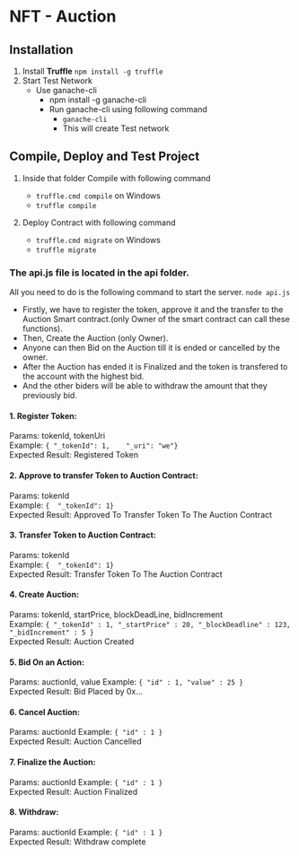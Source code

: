 # NFT - Auction

## Installation
1. Install **Truffle** ```npm install -g truffle```
2. Start Test Network 
   - Use ganache-cli
     - npm install -g ganache-cli
     - Run ganache-cli using following command
       - ```ganache-cli```
       - This will create Test network

## Compile, Deploy and Test Project
1. Inside that folder Compile with following command
   - ```truffle.cmd compile``` on Windows
   - ```truffle compile```

2. Deploy Contract with following command
   - ```truffle.cmd migrate```  on Windows
   - ```truffle migrate```

### The api.js file is located in the api folder.
All you need to do is the following command to start the server.
```node api.js```

* Firstly, we have to register the token, approve it and the transfer to the Auction Smart contract.(only Owner of the smart contract can call these functions).
* Then, Create the Auction (only Owner).
* Anyone can then Bid on the Auction till it is ended or cancelled by the owner.
* After the Auction has ended it is Finalized and the token is transfered to the account with the highest bid.
* And the other biders will be able to withdraw the amount that they previously bid.

#### 1. Register Token:
   Params: tokenId, tokenUri\
      Example: 
         ```{
            "_tokenId": 1,   
            "_uri": "we"}```\
      Expected Result:
         Registered Token
         
#### 2. Approve to transfer Token to Auction Contract:
   Params: tokenId\
      Example: 
         ```{ 
            "_tokenId": 1}```\
      Expected Result:
         Approved To Transfer Token To The Auction Contract
         
#### 3. Transfer Token to Auction Contract:
   Params: tokenId\
      Example: 
         ```{ 
            "_tokenId": 1}```\
      Expected Result:
         Transfer Token To The Auction Contract
         
#### 4. Create Auction: 
   Params: tokenId, startPrice, blockDeadLine, bidIncrement\
      Example:
         ```{
             "_tokenId" : 1,
             "_startPrice" : 20,
             "_blockDeadline" : 123,
             "_bidIncrement" : 5
              }```\
      Expected Result: 
         Auction Created
              
#### 5. Bid On an Action:
   Params: auctionId, value
      Example:
         ```{
            "id" : 1,
            "value" : 25
            }```\
      Expected Result: 
         Bid Placed by 0x...
         
#### 6. Cancel Auction:
   Params: auctionId
      Example:
         ```{
            "id" : 1
            }```\
      Expected Result: 
         Auction Cancelled
        
#### 7. Finalize the Auction:
   Params: auctionId
      Example:
         ```{
            "id" : 1
            }```\
      Expected Result: 
         Auction Finalized
        
#### 8. Withdraw:
   Params: auctionId
      Example:
         ```{
            "id" : 1
            }```\
      Expected Result: 
         Withdraw complete
            
